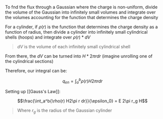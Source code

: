 To fnd the flux through a Gaussian where the charge is non-uniform, divide the volume of the Gaussian into infinitely small volumes and integrate over the volumes accounting for the function that determines the charge density

For a cylinder, if $\rho(r)$ is the function that determines the charge density as a function of radius, then divide a cylinder into infinitely small cylindrical shells (hoops) and integrate over $\rho(r) * dV$ 

> $dV$ is the volume of each infinitely small cylindrical shell

From there, the $dV$ can be turned into $H * 2\pi r dr$ (imagine unrolling one of the cylindrical sections)

Therefore, our integral can be:

$$q_{en} = \int_a^b{\rho(r) H2\pi r dr}$$



Setting up [[Gauss's Law]]:

$$\frac{\int_a^b{\rho(r) H2\pi r dr}}{\epsilon_0} = E 2\pi r_g H$$
 > Where $r_g$ is the radius of the Gaussian cylinder

  



